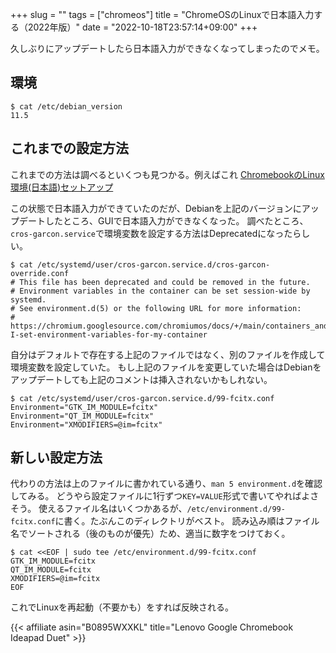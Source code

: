 +++
slug = ""
tags = ["chromeos"]
title = "ChromeOSのLinuxで日本語入力する（2022年版）"
date = "2022-10-18T23:57:14+09:00"
+++

久しぶりにアップデートしたら日本語入力ができなくなってしまったのでメモ。

<!--more-->

## 環境

``` shell
$ cat /etc/debian_version
11.5
```

## これまでの設定方法

これまでの方法は調べるといくつも見つかる。例えばこれ
[ChromebookのLinux環境(日本語)セットアップ](https://3nmt.com/chromebook_linux_japanese/)

この状態で日本語入力ができていたのだが、Debianを上記のバージョンにアップデートしたところ、GUIで日本語入力ができなくなった。
調べたところ、`cros-garcon.service`で環境変数を設定する方法はDeprecatedになったらしい。

``` shell
$ cat /etc/systemd/user/cros-garcon.service.d/cros-garcon-override.conf
# This file has been deprecated and could be removed in the future.
# Environment variables in the container can be set session-wide by systemd.
# See environment.d(5) or the following URL for more information:
# https://chromium.googlesource.com/chromiumos/docs/+/main/containers_and_vms.md#Can-I-set-environment-variables-for-my-container
```

自分はデフォルトで存在する上記のファイルではなく、別のファイルを作成して環境変数を設定していた。
もし上記のファイルを変更していた場合はDebianをアップデートしても上記のコメントは挿入されないかもしれない。

``` shell
$ cat /etc/systemd/user/cros-garcon.service.d/99-fcitx.conf
Environment="GTK_IM_MODULE=fcitx"
Environment="QT_IM_MODULE=fcitx"
Environment="XMODIFIERS=@im=fcitx"
```

## 新しい設定方法

代わりの方法は上のファイルに書かれている通り、`man 5 environment.d`を確認してみる。
どうやら設定ファイルに1行ずつ`KEY=VALUE`形式で書いてやればよさそう。
使えるファイル名はいくつかあるが、`/etc/environment.d/99-fcitx.conf`に書く。たぶんこのディレクトリがベスト。
読み込み順はファイル名でソートされる（後のものが優先）ため、適当に数字をつけておく。

``` shell
$ cat <<EOF | sudo tee /etc/environment.d/99-fcitx.conf
GTK_IM_MODULE=fcitx
QT_IM_MODULE=fcitx
XMODIFIERS=@im=fcitx
EOF
```

これでLinuxを再起動（不要かも）をすれば反映される。

{{< affiliate asin="B0895WXXKL" title="Lenovo Google Chromebook Ideapad Duet" >}}
